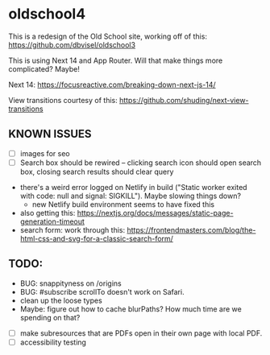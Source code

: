 # oldschool4

This is a redesign of the Old School site, working off of this: https://github.com/dbvisel/oldschool3

This is using Next 14 and App Router. Will that make things more complicated? Maybe!

Next 14: https://focusreactive.com/breaking-down-next-js-14/

View transitions courtesy of this: https://github.com/shuding/next-view-transitions

## KNOWN ISSUES

 - [ ] images for seo
 - [ ] Search box should be rewired – clicking search icon should open search box, closing search results should clear query
 - there's a weird error logged on Netlify in build ("Static worker exited with code: null and signal: SIGKILL"). Maybe slowing things down?
   - new Netlify build environment seems to have fixed this
 - also getting this: https://nextjs.org/docs/messages/static-page-generation-timeout
 - search form: work through this: https://frontendmasters.com/blog/the-html-css-and-svg-for-a-classic-search-form/

## TODO:

 - BUG: snappityness on /origins
 - BUG: #subscribe scrollTo doesn't work on Safari.
 - clean up the loose types
 - Maybe: figure out how to cache blurPaths? How much time are we spending on that?
 - [ ] make subresources that are PDFs open in their own page with local PDF.
 - [ ] accessibility testing